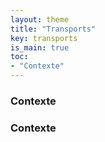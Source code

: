 ```yaml
---
layout: theme
title: "Transports"
key: transports
is_main: true
toc:
- "Contexte"
---
```


### Contexte
### Contexte
